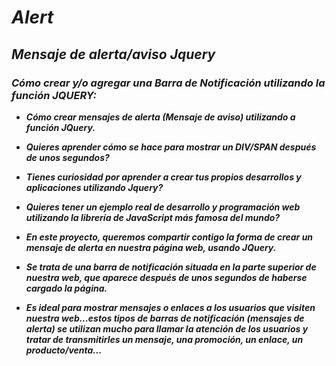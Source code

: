 # **_Alert_**

## _Mensaje de alerta/aviso Jquery_

### **_Cómo crear y/o agregar una Barra de Notificación utilizando la función JQUERY:_**

- **_Cómo crear mensajes de alerta (Mensaje de aviso) utilizando a función JQuery._**

- **_Quieres aprender cómo se hace para mostrar un DIV/SPAN después de unos segundos?_**

- **_Tienes curiosidad por aprender a crear tus propios desarrollos y aplicaciones utilizando Jquery?_**

- **_Quieres tener un ejemplo real de desarrollo y programación web utilizando la librería de JavaScript más famosa del mundo?_**

- **_En este proyecto, queremos compartir contigo la forma de crear un mensaje de alerta en nuestra página web, usando JQuery._**

- **_Se trata de una barra de notificación situada en la parte superior de nuestra web, que aparece después de unos segundos de haberse cargado la página._**

- **_Es ideal para mostrar mensajes o enlaces a los usuarios que visiten nuestra web...estos tipos de barras de notificación (mensajes de alerta) se utilizan mucho para llamar la atención de los usuarios y tratar de transmitirles un mensaje, una promoción, un enlace, un producto/venta..._**
